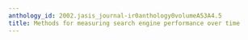 ```yaml
---
anthology_id: 2002.jasis_journal-ir0anthology0volumeA53A4.5
title: Methods for measuring search engine performance over time
---
```

